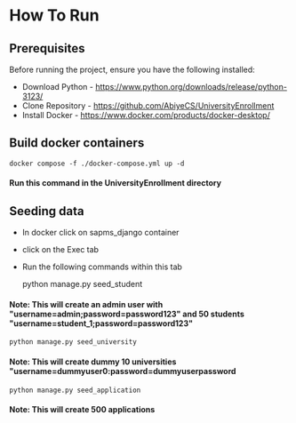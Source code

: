 # How To Run #

## Prerequisites ## 
Before running the project, ensure you have the following installed:
- Download Python - https://www.python.org/downloads/release/python-3123/
- Clone Repository - https://github.com/AbiyeCS/UniversityEnrollment
- Install Docker - https://www.docker.com/products/docker-desktop/ 

## Build docker containers ##
    docker compose -f ./docker-compose.yml up -d
#### Run this command in the UniversityEnrollment directory

## Seeding data ##
- In docker click on sapms_django container
- click on the Exec tab 
- Run the following commands within this tab
        


    python manage.py seed_student
#### Note: This will create an admin user with "username=admin;password=password123" and 50 students "username=student_1;password=password123"
    python manage.py seed_university
#### Note: This will create dummy 10 universities "username=dummyuser0:password=dummyuserpassword
    python manage.py seed_application 
#### Note: This will create 500 applications
